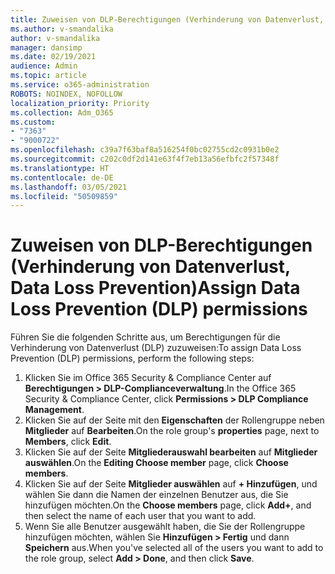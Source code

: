 ```yaml
---
title: Zuweisen von DLP-Berechtigungen (Verhinderung von Datenverlust, Data Loss Prevention)
ms.author: v-smandalika
author: v-smandalika
manager: dansimp
ms.date: 02/19/2021
audience: Admin
ms.topic: article
ms.service: o365-administration
ROBOTS: NOINDEX, NOFOLLOW
localization_priority: Priority
ms.collection: Adm_O365
ms.custom:
- "7363"
- "9000722"
ms.openlocfilehash: c39a7f63baf8a516254f0bc02755cd2c0931b0e2
ms.sourcegitcommit: c202c0df2d141e63f4f7eb13a56efbfc2f57348f
ms.translationtype: HT
ms.contentlocale: de-DE
ms.lasthandoff: 03/05/2021
ms.locfileid: "50509859"
---
```

# <a name="assign-data-loss-prevention-dlp-permissions"></a><span data-ttu-id="17996-102">Zuweisen von DLP-Berechtigungen (Verhinderung von Datenverlust, Data Loss Prevention)</span><span class="sxs-lookup"><span data-stu-id="17996-102">Assign Data Loss Prevention (DLP) permissions</span></span>

<span data-ttu-id="17996-103">Führen Sie die folgenden Schritte aus, um Berechtigungen für die Verhinderung von Datenverlust (DLP) zuzuweisen:</span><span class="sxs-lookup"><span data-stu-id="17996-103">To assign Data Loss Prevention (DLP) permissions, perform the following steps:</span></span>

1. <span data-ttu-id="17996-104">Klicken Sie im Office 365 Security & Compliance Center auf **Berechtigungen > DLP-Complianceverwaltung**.</span><span class="sxs-lookup"><span data-stu-id="17996-104">In the Office 365 Security & Compliance Center, click **Permissions > DLP Compliance Management**.</span></span>
2. <span data-ttu-id="17996-105">Klicken Sie auf der Seite mit den **Eigenschaften** der Rollengruppe neben **Mitglieder** auf **Bearbeiten**.</span><span class="sxs-lookup"><span data-stu-id="17996-105">On the role group's **properties** page, next to **Members**, click **Edit**.</span></span>
3. <span data-ttu-id="17996-106">Klicken Sie auf der Seite **Mitgliederauswahl bearbeiten** auf **Mitglieder auswählen**.</span><span class="sxs-lookup"><span data-stu-id="17996-106">On the **Editing Choose member** page, click **Choose members**.</span></span>
4. <span data-ttu-id="17996-107">Klicken Sie auf der Seite **Mitglieder auswählen** auf **+ Hinzufügen**, und wählen Sie dann die Namen der einzelnen Benutzer aus, die Sie hinzufügen möchten.</span><span class="sxs-lookup"><span data-stu-id="17996-107">On the **Choose members** page, click **Add+**, and then select the name of each user that you want to add.</span></span>
5. <span data-ttu-id="17996-108">Wenn Sie alle Benutzer ausgewählt haben, die Sie der Rollengruppe hinzufügen möchten, wählen Sie **Hinzufügen > Fertig** und dann **Speichern** aus.</span><span class="sxs-lookup"><span data-stu-id="17996-108">When you've selected all of the users you want to add to the role group, select **Add > Done**, and then click **Save**.</span></span>
